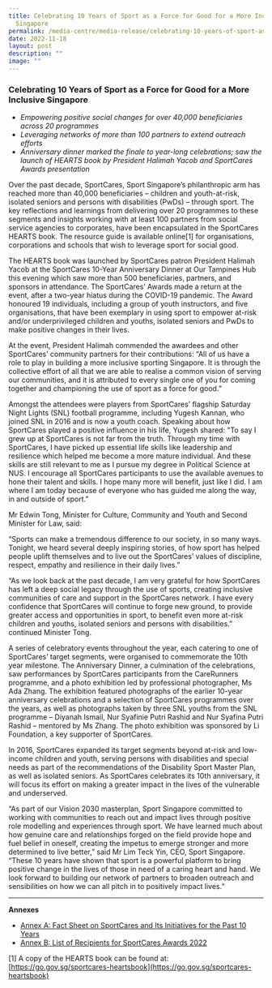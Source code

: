 ```yaml
---
title: Celebrating 10 Years of Sport as a Force for Good for a More Inclusive
  Singapore
permalink: /media-centre/media-release/celebrating-10-years-of-sport-as-a-force-for-good-for-a-more-inclusive/
date: 2022-11-18
layout: post
description: ""
image: ""
---
```

### **Celebrating 10 Years of Sport as a Force for Good for a More Inclusive Singapore**

* _Empowering positive social changes for over 40,000 beneficiaries across 20 programmes_
* _Leveraging networks of more than 100 partners to extend outreach efforts_
* _Anniversary dinner marked the finale to year-long celebrations; saw the launch of_ _HEARTS book by President Halimah Yacob and SportCares Awards presentation_

Over the past decade, SportCares, Sport Singapore’s philanthropic arm has reached more than 40,000 beneficiaries – children and youth-at-risk, isolated seniors and persons with disabilities (PwDs) – through sport. The key reflections and learnings from delivering over 20 programmes to these segments and insights working with at least 100 partners from social service agencies to corporates, have been encapsulated in the SportCares HEARTS book. The resource guide is available online[1] for organisations, corporations and schools that wish to leverage sport for social good.

The HEARTS book was launched by SportCares patron President Halimah Yacob at the SportCares 10-Year Anniversary Dinner at Our Tampines Hub this evening which saw more than 500 beneficiaries, partners, and sponsors in attendance. The SportCares’ Awards made a return at the event, after a two-year hiatus during the COVID-19 pandemic. The Award honoured 19 individuals, including a group of youth instructors, and five organisations, that have been exemplary in using sport to empower at-risk and/or underprivileged children and youths, isolated seniors and PwDs to make positive changes in their lives.

At the event, President Halimah commended the awardees and other SportCares’ community partners for their contributions: “All of us have a role to play in building a more inclusive sporting Singapore. It is through the collective effort of all that we are able to realise a common vision of serving our communities, and it is attributed to every single one of you for coming together and championing the use of sport as a force for good.”

Amongst the attendees were players from SportCares’ flagship Saturday Night Lights (SNL) football programme, including Yugesh Kannan, who joined SNL in 2016 and is now a youth coach. Speaking about how SportCares played a positive influence in his life, Yugesh shared: "To say I grew up at SportCares is not far from the truth. Through my time with SportCares, I have picked up essential life skills like leadership and resilience which helped me become a more mature individual. And these skills are still relevant to me as I pursue my degree in Political Science at NUS. I encourage all SportCares participants to use the available avenues to hone their talent and skills. I hope many more will benefit, just like I did. I am where I am today because of everyone who has guided me along the way, in and outside of sport."

Mr Edwin Tong, Minister for Culture, Community and Youth and Second Minister for Law, said:

“Sports can make a tremendous difference to our society, in so many ways. Tonight, we heard several deeply inspiring stories, of how sport has helped people uplift themselves and to live out the SportCares’ values of discipline, respect, empathy and resilience in their daily lives.”

“As we look back at the past decade, I am very grateful for how SportCares has left a deep social legacy through the use of sports, creating inclusive communities of care and support in the SportCares network. I have every confidence that SportCares will continue to forge new ground, to provide greater access and opportunities in sport, to benefit even more at-risk children and youths, isolated seniors and persons with disabilities.” continued Minister Tong.

A series of celebratory events throughout the year, each catering to one of SportCares’ target segments, were organised to commemorate the 10th year milestone. The Anniversary Dinner, a culmination of the celebrations, saw performances by SportCares participants from the CareRunners programme, and a photo exhibition led by professional photographer, Ms Ada Zhang. The exhibition featured photographs of the earlier 10-year anniversary celebrations and a selection of SportCares programmes over the years, as well as photographs taken by three SNL youths from the SNL programme – Diyanah Ismail, Nur Syafinie Putri Rashid and Nur Syafina Putri Rashid – mentored by Ms Zhang. The photo exhibition was sponsored by Li Foundation, a key supporter of SportCares.

In 2016, SportCares expanded its target segments beyond at-risk and low-income children and youth, serving persons with disabilities and special needs as part of the recommendations of the Disability Sport Master Plan, as well as isolated seniors. As SportCares celebrates its 10th anniversary, it will focus its effort on making a greater impact in the lives of the vulnerable and underserved.

“As part of our Vision 2030 masterplan, Sport Singapore committed to working with communities to reach out and impact lives through positive role modelling and experiences through sport.  We have learned much about how genuine care and relationships forged on the field provide hope and fuel belief in oneself, creating the impetus to emerge stronger and more determined to live better,” said Mr Lim Teck Yin, CEO, Sport Singapore. “These 10 years have shown that sport is a powerful platform to bring positive change in the lives of those in need of a caring heart and hand.  We look forward to building our network of partners to broaden outreach and sensibilities on how we can all pitch in to positively impact lives.”

---

**Annexes**

* [Annex A: Fact Sheet on SportCares and Its Initiatives for the Past 10 Years](/files/Media%20Centre/Media%20Release/2022/November/Annex%20A%20SportCares.pdf)
* [Annex B: List of Recipients for SportCares Awards 2022](/files/Media%20Centre/Media%20Release/2022/November/Annex%20B%20SportCares.pdf)

[1] A copy of the HEARTS book can be found at: [https://go.gov.sg/sportcares-heartsbook](https://go.gov.sg/sportcares-heartsbook)